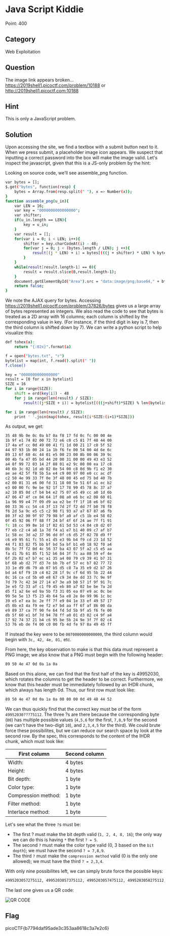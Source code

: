 # Java Script Kiddie

Point: 400

## Category

Web Exploitation

## Question

The image link appears broken... https://2019shell1.picoctf.com/problem/10188 or http://2019shell1.picoctf.com:10188

## Hint

This is only a JavaScript problem.

## Solution

Upon accessing the site, we find a textbox with a submit button next to it. When we press submit, a placeholder image icon appears. We suspect that inputting a correct password into the box will make the image valid. Let's inspect the javascript, given that this is a JS-only problem by the hint:

Looking on source code, we'll see assemble_png function. 

```bash
var bytes = [];
$.get("bytes", function(resp) {
	bytes = Array.from(resp.split(" "), x => Number(x));
}
function assemble_png(u_in){
	var LEN = 16;
	var key = "0000000000000000";
	var shifter;
	if(u_in.length == LEN){
		key = u_in;
	}
	var result = [];
	for(var i = 0; i < LEN; i++){
		shifter = key.charCodeAt(i) - 48;
		for(var j = 0; j < (bytes.length / LEN); j ++){
			result[(j * LEN) + i] = bytes[(((j + shifter) * LEN) % bytes.length) + i]
		}
	}
	while(result[result.length-1] == 0){
		result = result.slice(0,result.length-1);
	}
	document.getElementById("Area").src = "data:image/png;base64," + btoa(String.fromCharCode.ap(null, new Uint8Array(result)));
	return false;
}
```

We note the AJAX query for bytes. Accessing https://2019shell1.picoctf.com/problem/37826/bytes gives us a large array of bytes represented as integers. We also read the code to see that bytes is treated as a 2D array with 16 columns; each column is shifted by the corresponding value in key. (For instance, if the third digit in key is 7, then the third column is shifted down by 7). We can write a python script to help visualize this:

```bash
def tohex(a):
	return "{:02x}".format(a)

f = open("bytes.txt", "r")
bytelist = map(int, f.read().split(" "))
f.close()

key = "0000000000000000"
result = [0 for x in bytelist]
SIZE = 16
for i in range(SIZE):
	shift = ord(key[i]) - 48
	for j in range(len(result) / SIZE):
		result[(j*SIZE + i)] = bytelist[(((j+shift)*SIZE) % len(bytelist)) + i]

for i in range(len(result) / SIZE):
	print ' '.join(map(tohex, result[i*SIZE:(i+1)*SIZE]))
```

As output, we get:

```bash
35 48 9b 0e 0c 0a b7 0a f8 17 fd 0c fc 00 00 4e
1b 9f e1 74 82 00 72 72 e6 c0 c5 81 7f 48 44 00
17 4a ef cc 0d 49 00 41 f1 1d 00 21 17 c0 5f 52
44 97 93 1b 00 24 1a 1b f6 fe 00 54 00 4d 6e 6c
89 13 6f 60 4c 44 01 e5 00 23 00 8b 00 06 39 9c
00 4b fa 47 05 bd 44 20 00 31 00 00 49 43 e3 52
a4 8f 99 72 03 14 2f 88 01 e2 9c 00 00 ea 17 c8
40 6b 3c 02 1d ab 82 8e 54 00 c8 0d 9b f1 e2 30
ae ae 42 5f f8 5b 5a e4 c9 00 97 00 e0 cc ac df
c2 50 4e 99 33 7f 0e 3f 48 00 45 ed 75 bd 40 7b
e2 00 01 31 e6 00 fd 31 18 00 5e 51 6f a1 ec b2
e3 00 00 fc 9e be 92 1f 17 78 99 45 78 8c 37 a7
a2 10 85 0d cf b4 b4 e2 75 07 e5 49 cc a0 1d 6b
47 06 47 4f ce 04 64 1f 08 a0 e6 bc e2 08 60 01
1a 96 99 e4 7f 09 d9 aa e2 be ff 1f 18 e6 bf 02
00 33 36 cc 54 c4 3f 13 7d 2f f2 dd 7f b0 78 f8
f6 2d 5a 9c e5 c5 c2 98 f1 93 a7 a7 67 87 a6 fb
80 3f e2 90 9f 97 79 98 bf a0 af c5 1b e4 58 02
0f 45 92 06 ff 88 ff 24 bf 4f 6f 24 ae 7f f1 91
fc 18 cc 99 8e 1d 1f 82 61 5d 53 c4 04 c0 d2 07
f7 eb c2 c4 a8 1a 7d f4 a1 e7 b1 40 09 c7 af b7
1c 58 ec 3d a2 37 96 dd 0f c6 d5 2f 02 78 d9 ff
c6 e9 95 61 fc 55 e1 d5 e3 9b b4 f9 cd 23 1d 52
44 f1 83 82 f5 bb bf bd 5a bf b1 e0 18 92 f0 a4
0b 5c 7f f2 0d 4c 56 37 ba 43 07 5f a2 c5 e5 aa
fa d1 7b 61 85 f1 52 b6 84 3f 7c aa 88 59 ef 4e
6f 2b 02 e7 b7 ec a1 35 a4 08 79 c9 39 41 b7 31
bf 68 ab d2 7f d3 7e bb 7b ef 57 ec b7 82 77 72
33 1e d9 d6 79 ab 07 b5 d5 c8 7a 35 e9 d2 b7 26
bd a4 6f f9 19 c4 62 28 1f 9c cf 6d 95 5b 22 44
0c 16 ca cd 5b e0 e8 67 c9 34 8e dd 33 7c 9e 9f
7d 79 7c 42 34 27 14 e7 3e a9 b0 57 1f 9f 91 7c
3e e5 f2 33 af c1 f9 45 eb 80 a7 02 be be 7a 2d
d5 f1 a2 6e ed 9a 5b f3 31 05 ea 07 e9 ac 0c be
99 5e 5e 13 f5 23 4b 64 5a e8 2e 8e 99 96 1c bc
39 e5 e7 ea bc 2e ff 7f e9 04 1e 33 ef 49 57 17
d5 0b e3 4a f9 ee f2 e7 bd aa ff 6f af 86 00 da
e9 89 37 ca 7f 90 fe 64 fd 5d 5b 9f a5 f6 fe 00
db 5f 60 e1 bf 7d 94 78 ff a0 01 d3 02 c4 9f a4
17 92 74 37 21 b4 c6 95 be 5b 24 9e 3f 7f 02 c4
53 76 eb de f4 00 c0 00 fb 4d fe 97 8a 49 45 ff
```

If instead the key were to be `0070000000000000`, the third column would begin with `3c, 42, 4e, 01,` etc.

From here, the key observation to make is that this data must represent a PNG image; we also know that a PNG must begin with the following header:

```bash
89 50 4e 47 0d 0a 1a 0a
```

Based on this alone, we can find that the first half of the key is 49952030, which rotates the columns to get the header to be correct. Furthermore, we know that this header must be immediately followed by an IHDR chunk, which always has length 0d. Thus, our first row must look like:

```bash
89 50 4e 47 0d 0a 1a 0a 00 00 00 0d 49 48 44 52
```

We can thus quickly find that the correct key must be of the form `49952030???75112`. The three ?s are there because the corresponding byte (`00`) has multiple possible values (`4,5,6` for the first, `7,8,9` for the second (we can't have the two-digit `10`), and `2,3,4,5` for the third). We could brute force these possibilites, but we can reduce our search space by look at the second row. By the spec, this corresponds to the content of the IHDR chunk, which must look like:

First column | Second column
------------ | -------------
Width:       |        4 bytes
Height:      |        4 bytes
Bit depth:   |        1 byte
Color type:  |        1 byte
Compression method: | 1 byte
Filter method:      | 1 byte
Interlace method:   | 1 byte

Let's see what the three `?`s must be:

* The first ? must make the bit depth valid (`1, 2, 4, 8, 16`); the only way we can do this is having `*` the first `? = 5`.
* The second `?` must make the color type valid (0, 3 based on the `bit depth`); we must have the second `? = 7,8,9`.
* The third `?` must make the `compression method` valid (0 is the only one allowed); we must have the third `? = 2,3,4`.

With only nine possibilites left, we can simply brute force the possible keys: 

```bash 
4995203057275112, 4995203057375112, 4995203057475112, 4995203058275112, 4995203058375112, 4995203058475112, 4995203059275112, 4995203059375112, 4995203059475112. 
```

The last one gives us a QR code:

![QR CODE](https://github.com/m14ghost/PicoCTF-2019-Writeup/blob/master/Web%20Exploitation/qr.png)

## Flag

picoCTF{b7794daf95ade3c353aa8618c3a7e2c6}